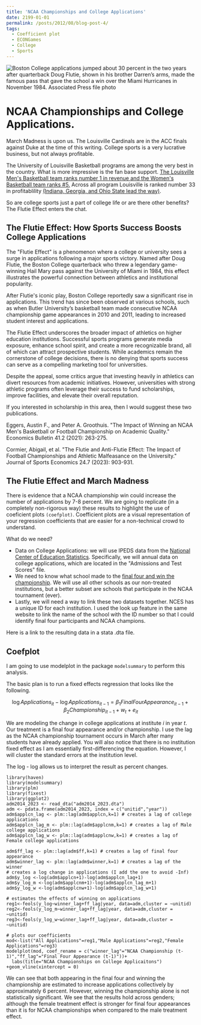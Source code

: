 ```yaml
---
title: 'NCAA Championships and College Applications'
date: 2199-01-01
permalink: /posts/2012/08/blog-post-4/
tags:
  - Coefficient plot
  - ECONGames
  - College
  - Sports
---
```

![Boston College applications jumped about 30 percent in the two years after quarterback Doug Flutie, shown in his brother Darren’s arms, made the famous pass that gave the school a win over the Miami Hurricanes in November 1984. Associated Press file photo](https://bloximages.newyork1.vip.townnews.com/santafenewmexican.com/content/tncms/assets/v3/editorial/1/88/18824e03-03ab-5d7a-b2a2-dd7b009054ec/53c97d2aefd80.image.jpg)
# NCAA Championships and College Applications.

March Madness is upon us. The Louisville Cardinals are in the ACC finals against Duke at the time of this writing. College sports is a very lucrative business, but not always profitable. 

The University of Louisville Basketball programs are among the very best in the country. What is more impressive is the fan base support. [The Louisville Men's Basketball team ranks number 1 in revenue and the Women's Basketball team ranks #5.](https://nil-ncaa.com/basketball/) Across all program Louisville is ranked number 33 in profitablility [(Indiana, Georgia, and Ohio State lead the way)](https://sportsdata.usatoday.com/ncaa/finances). 

So are college sports just a part of college life or are there other benefits? The Flutie Effect enters the chat.

## The Flutie Effect: How Sports Success Boosts College Applications

The "Flutie Effect" is a phenomenon where a college or university sees a surge in applications following a major sports victory. Named after Doug Flutie, the Boston College quarterback who threw a legendary game-winning Hail Mary pass against the University of Miami in 1984, this effect illustrates the powerful connection between athletics and institutional popularity.

After Flutie's iconic play, Boston College reportedly saw a significant rise in applications. This trend has since been observed at various schools, such as when Butler University’s basketball team made consecutive NCAA championship game appearances in 2010 and 2011, leading to increased student interest and applications.

The Flutie Effect underscores the broader impact of athletics on higher education institutions. Successful sports programs generate media exposure, enhance school spirit, and create a more recognizable brand, all of which can attract prospective students. While academics remain the cornerstone of college decisions, there is no denying that sports success can serve as a compelling marketing tool for universities.

Despite the appeal, some critics argue that investing heavily in athletics can divert resources from academic initiatives. However, universities with strong athletic programs often leverage their success to fund scholarships, improve facilities, and elevate their overall reputation.

If you interested in scholarship in this area, then I would suggest these two publications. 

Eggers, Austin F., and Peter A. Groothuis. "The Impact of Winning an NCAA Men's Basketball or Football Championship on Academic Quality." Economics Bulletin 41.2 (2021): 263-275.

Cormier, Abigail, et al. "The Flutie and Anti-Flutie Effect: The Impact of Football Championships and Athletic Malfeasance on the University." Journal of Sports Economics 24.7 (2023): 903-931.

## The Flutie Effect and March Madness

There is evidence that a NCAA championship win could increase the number of applications by 7-8 percent. We are going to replicate (in a completely non-rigorous way) these results to highlight the use of coeficient plots `(coefplot)`. Coefficient plots are a visual representation of your regression coefficients that are easier for a non-technical crowd to understand.

What do we need?
- Data on College Applications: we will use IPEDS data from the [National Center of Education Statistics](https://nces.ed.gov/ipeds/datacenter/DataFiles.aspx?gotoReportId=7&fromIpeds=true&sid=feed7c27-7480-45dd-b77f-117b905ee837&rtid=7). Specifically, we will annual data on college applications, which are located in the "Admissions and Test Scores" file.
- We need to know what school made to the [final four and win the championship](https://en.wikipedia.org/wiki/List_of_NCAA_Division_I_men%27s_basketball_tournament_Final_Four_participants). We will use all other schools as our non-treated institutions, but a better subset are schools that participate in the NCAA tournament (ever).
- Lastly, we will need a way to link these two datasets together. NCES has a unique ID for each institution. I used the look up feature in the same website to link the name of the school with the ID number so that I could identify final four participants and NCAA champions.

Here is a link to the resulting data in a stata .dta file.

## Coefplot

I am going to use modelplot in the package `modelsummary` to perform this analysis. 

The basic plan is to run a fixed effects regression that looks like the following.

$$\log Applications_{it}-\log Applications_{it-1} = \beta_1  Final Four Appearance_{it-1} + \beta_2  Championship_{it-1} + w_t + e_{it}$$

We are modeling the change in college applications at institute _i_ in year _t_. Our treatment is a final four appearance and/or championship. I use the lag as the NCAA championship tournament occurs in March after many students have already applied. You will also notice that there is no institution fixed effect as I am essentially first-differencing the equation. However, I will cluster the standard errors at the institution level.

The log - log allows us to interpret the result as percent changes. 

```{r}
library(haven)
library(modelsummary)
library(plm)
library(fixest)
library(ggplot2)
adm2014_2023 <- read_dta("adm2014_2023.dta")
adm <- pdata.frame(adm2014_2023, index = c("unitid","year"))
adm$applcn_lag <- plm::lag(adm$applcn,k=1) # creates a lag of college applications
adm$applcn_lag_m <- plm::lag(adm$applcnm,k=1) # creates a lag of Male college applications
adm$applcn_lag_w <- plm::lag(adm$applcnw,k=1) # creates a lag of Female college applications

adm$ff_lag <- plm::lag(adm$ff,k=1) # creates a lag of final four appearance
adm$winner_lag <- plm::lag(adm$winner,k=1) # creates a lag of the winner
# creates a log change in applications (I add the one to avoid -Inf)
adm$y_log <-log(adm$applcn+1)-log(adm$applcn_lag+1)
adm$y_log_m <-log(adm$applcnm+1)-log(adm$applcn_lag_m+1)
adm$y_log_w <-log(adm$applcnw+1)-log(adm$applcn_lag_w+1)

# estimates the effects of winning on applications
reg1<-feols(y_log~winner_lag+ff_lag|year, data=adm,cluster = ~unitid)
reg2<-feols(y_log_m~winner_lag+ff_lag|year, data=adm,cluster = ~unitid)
reg3<-feols(y_log_w~winner_lag+ff_lag|year, data=adm,cluster = ~unitid)

# plots our coefficients
mod<-list("All Applications"=reg1,"Male Applications"=reg2,"Female Applications"=reg3)
modelplot(mod, coef_rename = c("winner_lag"="NCAA Championship (t-1)","ff_lag"="Final Four Appearance (t-1)"))+
  labs(title="NCAA Championships on College Applicaitons") +geom_vline(xintercept = 0)

```
We can see that both appearing in the final four and winning the championship are estimated to increase applications collectively by approximately 6 percent. However, winning the championship alone is not statistically significant. We see that the results hold across genders; although the female treatment effect is stronger for final four appearances than it is for NCAA championships when compared to the male treatment effect.



